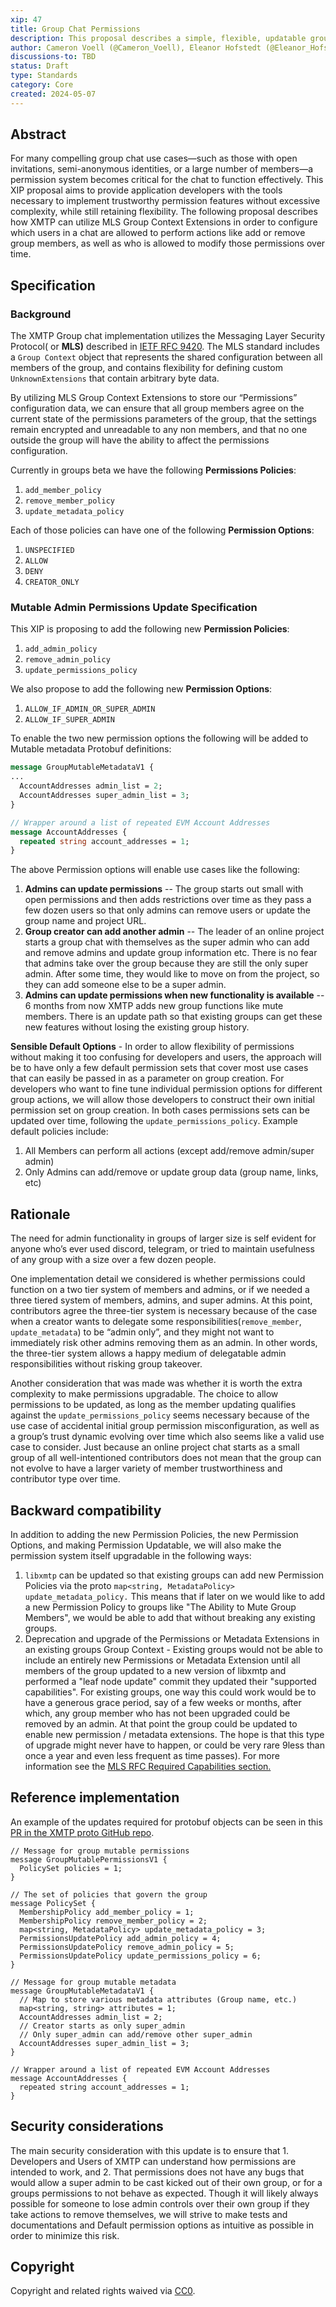 ```yaml
---
xip: 47
title: Group Chat Permissions
description: This proposal describes a simple, flexible, updatable group chat permissions system.
author: Cameron Voell (@Cameron_Voell), Eleanor Hofstedt (@Eleanor_Hofstedt)
discussions-to: TBD
status: Draft
type: Standards
category: Core
created: 2024-05-07
---
```


## Abstract

For many compelling group chat use cases—such as those with open invitations, semi-anonymous identities, or a large number of members—a permission system becomes critical for the chat to function effectively. This XIP proposal aims to provide application developers with the tools necessary to implement trustworthy permission features without excessive complexity, while still retaining flexibility. The following proposal describes how XMTP can utilize MLS Group Context Extensions in order to configure which users in a chat are allowed to perform actions like add or remove group members, as well as who is allowed to modify those permissions over time.

## Specification

### Background

The XMTP Group chat implementation utilizes the Messaging Layer Security Protocol( or **MLS)** described in
[IETF RFC 9420](https://www.rfc-editor.org/rfc/rfc9420.html). The MLS standard includes a `Group Context` object that represents the shared configuration between all members of the group, and contains flexibility for defining custom `UnknownExtensions` that contain arbitrary byte data.

By utilizing MLS Group Context Extensions to store our “Permissions” configuration data, we can ensure that all group members agree on the current state of the permissions parameters of the group, that the settings remain encrypted and unreadable to any non members, and that no one outside the group will have the ability to affect the permissions configuration.

Currently in groups beta we have the following **Permissions Policies**:

1. `add_member_policy`
2. `remove_member_policy`
3. `update_metadata_policy`

Each of those policies can have one of the following **Permission Options**:

1. `UNSPECIFIED`
2. `ALLOW`
3. `DENY`
4. `CREATOR_ONLY`

### Mutable Admin Permissions Update Specification

This XIP is proposing to add the following new **Permission Policies**:

1. `add_admin_policy`
2. `remove_admin_policy`
3. `update_permissions_policy`

We also propose to add the following new **Permission Options**:

1. `ALLOW_IF_ADMIN_OR_SUPER_ADMIN`
2. `ALLOW_IF_SUPER_ADMIN`

To enable the two new permission options the following will be added to Mutable metadata Protobuf definitions:

```proto
message GroupMutableMetadataV1 {
...
  AccountAddresses admin_list = 2;
  AccountAddresses super_admin_list = 3;
}

// Wrapper around a list of repeated EVM Account Addresses
message AccountAddresses {
  repeated string account_addresses = 1;
}

```

The above Permission options will enable use cases like the following:

1. **Admins can update permissions** -- The group starts out small with open permissions and then adds restrictions over time as they pass a few dozen users so that only admins can remove users or update the group name and project URL.
2. **Group creator can add another admin** -- The leader of an online project starts a group chat with themselves as the super admin who can add and remove admins and update group information etc. There is no fear that admins take over the group because they are still the only super admin. After some time, they would like to move on from the project, so they can add someone else to be a super admin.
3. **Admins can update permissions when new functionality is available** -- 6 months from now XMTP adds new group functions like mute members. There is an update path so that existing groups can get these new features without losing the existing group history.

**Sensible Default Options** - In order to allow flexibility of permissions without making it too confusing for developers and users, the approach will be to have only a few default permission sets that cover most use cases that can easily be passed in as a parameter on group creation. For developers who want to fine tune individual permission options for different group actions, we will allow those developers to construct their own initial permission set on group creation. In both cases permissions sets can be updated over time, following the `update_permissions_policy`. Example default policies include:

1. All Members can perform all actions (except add/remove admin/super admin)
2. Only Admins can add/remove or update group data (group name, links, etc)

## Rationale

The need for admin functionality in groups of larger size is self evident for anyone who’s ever used discord, telegram, or tried to maintain usefulness of any group with a size over a few dozen people.

One implementation detail we considered is whether permissions could function on a two tier system of members and admins, or if we needed a three tiered system of members, admins, and super admins. At this point, contributors agree the three-tier system is necessary because of the case when a creator wants to delegate some responsibilities(`remove_member`, `update_metadata`) to be “admin only”, and they might not want to immediately risk other admins removing them as an admin. In other words, the three-tier system allows a happy medium of delegatable admin responsibilities without risking group takeover.

Another consideration that was made was whether it is worth the extra complexity to make permissions upgradable. The choice to allow permissions to be updated, as long as the member updating qualifies against the `update_permissions_policy` seems necessary because of the use case of accidental initial group permission misconfiguration, as well as a group’s trust dynamic evolving over time which also seems like a valid use case to consider. Just because an online project chat starts as a small group of all well-intentioned contributors does not mean that the group can not evolve to have a larger variety of member trustworthiness and contributor type over time.

## Backward compatibility

In addition to adding the new Permission Policies, the new Permission Options, and making Permission Updatable, we will also make the permission system itself upgradable in the following ways:

1. `libxmtp` can be updated so that existing groups can add new Permission Policies via the proto `map<string, MetadataPolicy> update_metadata_policy.` This means that if later on we would like to add a new Permission Policy to groups like "The Ability to Mute Group Members", we would be able to add that without breaking any existing groups.
2. Deprecation and upgrade of the Permissions or Metadata Extensions in an existing groups Group Context - Existing groups would not be able to include an entirely new Permissions or Metadata Extension until all members of the group updated to a new version of libxmtp and performed a "leaf node update" commit they updated their "supported capabilities". For existing groups, one way this could work would be to have a generous grace period, say of a few weeks or months, after which, any group member who has not been upgraded could be removed by an admin. At that point the group could be updated to enable new permission / metadata extensions. The hope is that this type of upgrade might never have to happen, or could be very rare 9less than once a year and even less frequent as time passes). For more information see the [MLS RFC Required Capabilities section.](https://www.rfc-editor.org/rfc/rfc9420.html#name-required-capabilities)

## Reference implementation

An example of the updates required for protobuf objects can be seen in this [PR in the XMTP proto GitHub repo](https://github.com/xmtp/proto/pull/175).

```solidity
// Message for group mutable permissions
message GroupMutablePermissionsV1 {
  PolicySet policies = 1;
}

// The set of policies that govern the group
message PolicySet {
  MembershipPolicy add_member_policy = 1;
  MembershipPolicy remove_member_policy = 2;
  map<string, MetadataPolicy> update_metadata_policy = 3;
  PermissionsUpdatePolicy add_admin_policy = 4;
  PermissionsUpdatePolicy remove_admin_policy = 5;
  PermissionsUpdatePolicy update_permissions_policy = 6;
}

// Message for group mutable metadata
message GroupMutableMetadataV1 {
  // Map to store various metadata attributes (Group name, etc.)
  map<string, string> attributes = 1;  
  AccountAddresses admin_list = 2;
  // Creator starts as only super_admin
  // Only super_admin can add/remove other super_admin
  AccountAddresses super_admin_list = 3;
}

// Wrapper around a list of repeated EVM Account Addresses
message AccountAddresses {
  repeated string account_addresses = 1;
}
```

## Security considerations

The main security consideration with this update is to ensure that 1. Developers and Users of XMTP can understand how permissions are intended to work, and 2. That permissions does not have any bugs that would allow a super admin to be cast kicked out of their own group, or for a groups permissions to not behave as expected. Though it will likely always possible for someone to lose admin controls over their own group if they take actions to remove themselves, we will strive to make tests and documentations and Default permission options as intuitive as possible in order to minimize this risk.

## Copyright

Copyright and related rights waived via [CC0](https://creativecommons.org/publicdomain/zero/1.0/).
